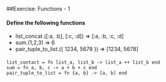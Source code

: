 ##Exercise: Functions - 1

#### Define the following functions
- list_concat.([:a, :b], [:c, :d]) => [:a, :b, :c, :d]  
- sum.(1,2,3) => 6  
- pair_tuple_to_list.({ 1234, 5678 }) => [1234, 5678]  

####
```
list_contact = fn list_a, list_b -> list_a ++ list_b end  
sum = fn a, b, c -> a + b + c end  
pair_tuple_to_list = fn {a, b} -> [a, b] end  
```
